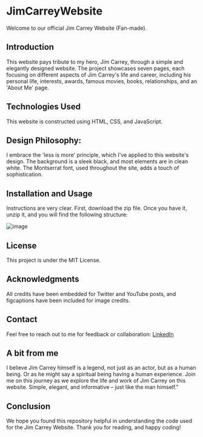 # JimCarreyWebsite
Welcome to our official Jim Carrey Website (Fan-made).

## Introduction
This website pays tribute to my hero, Jim Carrey, through a simple and elegantly designed website. 
The project showcases seven pages, each focusing on different aspects of Jim Carrey's life and career, including his personal life, interests, awards, famous movies, books, relationships, and an 'About Me' page.

## Technologies Used
This website is constructed using HTML, CSS, and JavaScript.

## Design Philosophy:
I embrace the 'less is more' principle, which I've applied to this website's design. 
The background is a sleek black, and most elements are in clean white. 
The Montserrat font, used throughout the site, adds a touch of sophistication.

## Installation and Usage
Instructions are very clear. First, download the zip file. Once you have it, unzip it, and you will find the following structure:

![image](https://github.com/barrackmobamba69/JimCarreyWebsite/assets/106630515/fb7417bd-1d42-4f55-b54e-a9ab3d989396)

## License
This project is under the MIT License.

## Acknowledgments
All credits have been embedded for Twitter and YouTube posts, and figcaptions have been included for image credits.

## Contact
Feel free to reach out to me for feedback or collaboration:
[LinkedIn](https://www.linkedin.com/in/udayy-singh-pawar/)

## A bit from me
I believe Jim Carrey himself is a legend, not just as an actor, but as a human being. Or as he might say a spiritual being having a human experience.
Join me on this journey as we explore the life and work of Jim Carrey on this website. Simple, elegant, and informative – just like the man himself."

## Conclusion
We hope you found this repository helpful in understanding the code used for the Jim Carrey Website. Thank you for reading, and happy coding!

